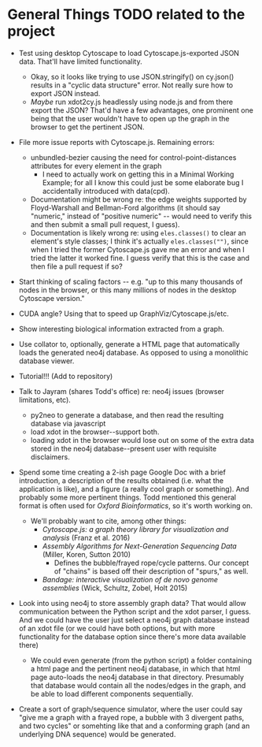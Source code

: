 # General Things TODO related to the project

* Test using desktop Cytoscape to load Cytoscape.js-exported JSON data.
  That'll have limited functionality.
    * Okay, so it looks like trying to use JSON.stringify() on cy.json()
      results in a "cyclic data structure" error. Not really sure how to
      export JSON instead.
    * *Maybe* run xdot2cy.js headlessly using node.js and from there
      export the JSON? That'd have a few advantages, one prominent one being
      that the user wouldn't have to open up the graph in the browser to get
      the pertinent JSON.

* File more issue reports with Cytoscape.js. Remaining errors:
    * unbundled-bezier causing the need for control-point-distances attributes
      for every element in the graph
        * I need to actually work on getting this in a Minimal Working
          Example; for all I know this could just be some elaborate bug I
          accidentally introduced with data(cpd).
    * Documentation might be wrong re: the edge weights supported by
      Floyd-Warshall and Bellman-Ford algorithms (it should say "numeric,"
      instead of "positive numeric" -- would need to verify this and then
      submit a small pull request, I guess).
    * Documentation is likely wrong re: using `eles.classes()` to clear an
      element's style classes; I think it's actually `eles.classes("")`,
      since when I tried the former Cytoscape.js gave me an error and when
      I tried the latter it worked fine. I guess verify that this is the
      case and then file a pull request if so?

* Start thinking of scaling factors -- e.g. "up to this many thousands of
  nodes in the browser, or this many millions of nodes in the desktop
  Cytoscape version."

* CUDA angle? Using that to speed up GraphViz/Cytoscape.js/etc.

* Show interesting biological information extracted from a graph.

* Use collator to, optionally, generate a HTML page that automatically loads
  the generated neo4j database. As opposed to using a monolithic database
  viewer.

* Tutorial!!! (Add to repository)

* Talk to Jayram (shares Todd's office) re: neo4j issues (browser
  limitations, etc).
    * py2neo to generate a database, and then read the resulting database
      via javascript
    * load xdot in the browser--support both.
    * loading xdot in the browser would lose out on some of the extra data
      stored in the neo4j database--present user with requisite disclaimers.

* Spend some time creating a 2-ish page Google Doc with a brief
  introduction, a description of the results obtained (i.e. what the
  application is like), and a figure (a really cool graph or something).
  And probably some more pertinent things. Todd mentioned this general
  format is often used for *Oxford Bioinformatics*, so it's worth working on.
    * We'll probably want to cite, among other things:
        * *Cytoscape.js: a graph theory library for visualization and
          analysis* (Franz et al. 2016)
        * *Assembly Algorithms for Next-Generation Sequencing Data* (Miller,
          Koren, Sutton 2010)
            * Defines the bubble/frayed rope/cycle patterns. Our concept of
            "chains" is based off their description of "spurs," as well.
        * *Bandage: interactive visualization of de novo genome assemblies*
          (Wick, Schultz, Zobel, Holt 2015)

* Look into using neo4j to store assembly graph data? That would allow
  communication between the Python script and the xdot parser, I guess.
  And we could have the user just select a neo4j graph database instead of
  an xdot file (or we could have both options, but with more functionality
  for the database option since there's more data available there)
    * We could even generate (from the python script) a folder containing
    a html page and the pertinent neo4j database, in which that html page
    auto-loads the neo4j database in that directory. Presumably that
    database would contain all the nodes/edges in the graph, and be able
    to load different components sequentially.

* Create a sort of graph/sequence simulator, where the user could say "give
  me a graph with a frayed rope, a bubble with 3 divergent paths, and two
  cycles" or somehting like that and a conforming graph (and an underlying
  DNA sequence) would be generated.
